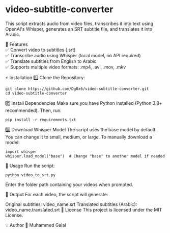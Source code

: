 # video-subtitle-converter
This script extracts audio from video files, transcribes it into text using OpenAI's Whisper, generates an SRT subtitle file, and translates it into Arabic.

🔹 Features <br>
✅ Convert video to subtitles (.srt) <br>
✅ Transcribe audio using Whisper (local model, no API required) <br>
✅ Translate subtitles from English to Arabic <br>
✅ Supports multiple video formats: .mp4, .avi, .mov, .mkv <br>

⚡ Installation
1️⃣ Clone the Repository:
```
git clone https://github.com/Dg0x6/video-subtitle-converter.git
cd video-subtitle-converter
```
2️⃣ Install Dependencies
Make sure you have Python installed (Python 3.8+ recommended). Then, run:
```
pip install -r requirements.txt
```
3️⃣ Download Whisper Model
The script uses the base model by default. You can change it to small, medium, or large.
To manually download a model:
```
import whisper
whisper.load_model("base")  # Change "base" to another model if needed
```

🚀 Usage
Run the script:
```
python video_to_srt.py
```
Enter the folder path containing your videos when prompted.

🎯 Output
For each video, the script will generate:

Original subtitles: video_name.srt
Translated subtitles (Arabic): video_name.translated.srt
📜 License
This project is licensed under the MIT License.

💡 Author
👤 Muhammed Galal
